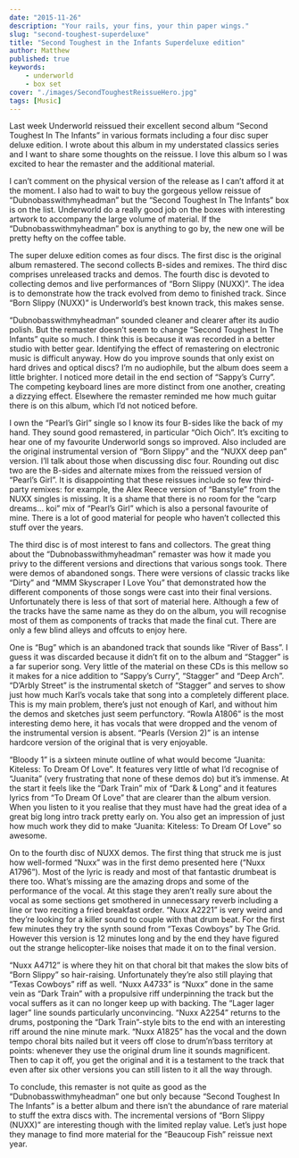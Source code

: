 ```yaml
---
date: "2015-11-26"
description: "Your rails, your fins, your thin paper wings."
slug: "second-toughest-superdeluxe" 
title: "Second Toughest in the Infants Superdeluxe edition"
author: Matthew
published: true
keywords:
    - underworld
    - box set
cover: "./images/SecondToughestReissueHero.jpg"
tags: [Music]
---
```


Last week Underworld reissued their excellent second album “Second Toughest In The Infants” in various formats including a four disc super deluxe edition. I wrote about this album in my understated classics series and I want to share some thoughts on the reissue. I love this album so I was excited to hear the remaster and the additional material.

I can’t comment on the physical version of the release as I can’t afford it at the moment. I also had to wait to buy the gorgeous yellow reissue of “Dubnobasswithmyheadman” but the “Second Toughest In The Infants” box is on the list. Underworld do a really good job on the boxes with interesting artwork to accompany the large volume of material. If the “Dubnobasswithmyheadman” box is anything to go by, the new one will be pretty hefty on the coffee table.

The super deluxe edition comes as four discs. The first disc is the original album remastered. The second collects B-sides and remixes. The third disc comprises unreleased tracks and demos. The fourth disc is devoted to collecting demos and live performances of “Born Slippy (NUXX)”. The idea is to demonstrate how the track evolved from demo to finished track. Since “Born Slippy (NUXX)” is Underworld’s best known track, this makes sense.

“Dubnobasswithmyheadman” sounded cleaner and clearer after its audio polish. But the remaster doesn’t seem to change “Second Toughest In The Infants” quite so much. I think this is because it was recorded in a better studio with better gear. Identifying the effect of remastering on electronic music is difficult anyway. How do you improve sounds that only exist on hard drives and optical discs? I’m no audiophile, but the album does seem a little brighter. I noticed more detail in the end section of “Sappy’s Curry”. The competing keyboard lines are more distinct from one another, creating a dizzying effect. Elsewhere the remaster reminded me how much guitar there is on this album, which I’d not noticed before.

I own the “Pearl’s Girl” single so I know its four B-sides like the back of my hand. They sound good remastered, in particular “Oich Oich”. It’s exciting to hear one of my favourite Underworld songs so improved. Also included are the original instrumental version of “Born Slippy” and the “NUXX deep pan” version. I’ll talk about those when discussing disc four. Rounding out disc two are the B-sides and alternate mixes from the reissued version of “Pearl’s Girl”. It is disappointing that these reissues include so few third-party remixes: for example, the Alex Reece version of “Banstyle” from the NUXX singles is missing. It is a shame that there is no room for the “carp dreams… koi” mix of “Pearl’s Girl” which is also a personal favourite of mine. There is a lot of good material for people who haven’t collected this stuff over the years.

The third disc is of most interest to fans and collectors. The great thing about the “Dubnobasswithmyheadman” remaster was how it made you privy to the different versions and directions that various songs took. There were demos of abandoned songs. There were versions of classic tracks like “Dirty” and “MMM Skyscraper I Love You” that demonstrated how the different components of those songs were cast into their final versions. Unfortunately there is less of that sort of material here. Although a few of the tracks have the same name as they do on the album, you will recognise most of them as components of tracks that made the final cut. There are only a few blind alleys and offcuts to enjoy here.

One is “Bug” which is an abandoned track that sounds like “River of Bass”. I guess it was discarded because it didn’t fit on to the album and “Stagger” is a far superior song. Very little of the material on these CDs is this mellow so it makes for a nice addition to “Sappy’s Curry”, “Stagger” and “Deep Arch”. “D’Arbly Street” is the instrumental sketch of “Stagger” and serves to show just how much Karl’s vocals take that song into a completely different place. This is my main problem, there’s just not enough of Karl, and without him the demos and sketches just seem perfunctory. “Rowla A1806” is the most interesting demo here, it has vocals that were dropped and the venom of the instrumental version is absent. “Pearls (Version 2)” is an intense hardcore version of the original that is very enjoyable.

“Bloody 1” is a sixteen minute outline of what would become “Juanita: Kiteless: To Dream Of Love”. It features very little of what I’d recognise of “Juanita” (very frustrating that none of these demos do) but it’s immense. At the start it feels like the “Dark Train” mix of “Dark & Long” and it features lyrics from “To Dream Of Love” that are clearer than the album version. When you listen to it you realise that they must have had the great idea of a great big long intro track pretty early on. You also get an impression of just how much work they did to make “Juanita: Kiteless: To Dream Of Love” so awesome.

On to the fourth disc of NUXX demos. The first thing that struck me is just how well-formed “Nuxx” was in the first demo presented here (“Nuxx A1796”). Most of the lyric is ready and most of that fantastic drumbeat is there too. What’s missing are the amazing drops and some of the performance of the vocal. At this stage they aren’t really sure about the vocal as some sections get smothered in unnecessary reverb including a line or two reciting a fried breakfast order. “Nuxx A2221” is very weird and they’re looking for a killer sound to couple with that drum beat. For the first few minutes they try the synth sound from “Texas Cowboys” by The Grid. However this version is 12 minutes long and by the end they have figured out the strange helicopter-like noises that made it on to the final version.

“Nuxx A4712” is where they hit on that choral bit that makes the slow bits of “Born Slippy” so hair-raising. Unfortunately they’re also still playing that “Texas Cowboys” riff as well. “Nuxx A4733” is “Nuxx” done in the same vein as “Dark Train” with a propulsive riff underpinning the track but the vocal suffers as it can no longer keep up with backing. The “Lager lager lager” line sounds particularly unconvincing. “Nuxx A2254” returns to the drums, postponing the “Dark Train”-style bits to the end with an interesting riff around the nine minute mark. “Nuxx A1825” has the vocal and the down tempo choral bits nailed but it veers off close to drum’n’bass territory at points: whenever they use the original drum line it sounds magnificent. Then to cap it off, you get the original and it is a testament to the track that even after six other versions you can still listen to it all the way through.

To conclude, this remaster is not quite as good as the “Dubnobasswithmyheadman” one but only because “Second Toughest In The Infants” is a better album and there isn’t the abundance of rare material to stuff the extra discs with. The incremental versions of “Born Slippy (NUXX)” are interesting though with the limited replay value. Let’s just hope they manage to find more material for the “Beaucoup Fish” reissue next year.